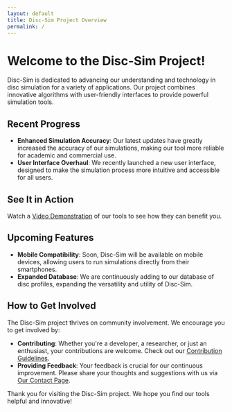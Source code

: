 ```yaml
---
layout: default
title: Disc-Sim Project Overview
permalink: /
---
```


# Welcome to the Disc-Sim Project! 

Disc-Sim is dedicated to advancing our understanding and technology in disc simulation for a variety of applications. Our project combines innovative algorithms with user-friendly interfaces to provide powerful simulation tools.

## Recent Progress

- **Enhanced Simulation Accuracy**: Our latest updates have greatly increased the accuracy of our simulations, making our tool more reliable for academic and commercial use.
- **User Interface Overhaul**: We recently launched a new user interface, designed to make the simulation process more intuitive and accessible for all users.

## See It in Action

Watch a [Video Demonstration](video-demo/) of our tools to see how they can benefit you.

## Upcoming Features

- **Mobile Compatibility**: Soon, Disc-Sim will be available on mobile devices, allowing users to run simulations directly from their smartphones.
- **Expanded Database**: We are continuously adding to our database of disc profiles, expanding the versatility and utility of Disc-Sim.

## How to Get Involved

The Disc-Sim project thrives on community involvement. We encourage you to get involved by:

- **Contributing**: Whether you're a developer, a researcher, or just an enthusiast, your contributions are welcome. Check out our [Contribution Guidelines](URL-to-contribution-guidelines).
- **Providing Feedback**: Your feedback is crucial for our continuous improvement. Please share your thoughts and suggestions with us via [Our Contact Page](URL-to-contact-page).

Thank you for visiting the Disc-Sim project. We hope you find our tools helpful and innovative!

